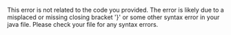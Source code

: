 This error is not related to the code you provided. The error is likely due to a misplaced or missing closing bracket '}' or some other syntax error in your java file. Please check your file for any syntax errors.